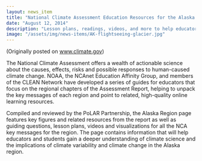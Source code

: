 ```yaml
---
layout: news_item
title: "National Climate Assessment Education Resources for the Alaska Region"
date: "August 12, 2014"
description: "Lesson plans, readings, videos, and more to help educators explore key messages and authentic data."
image: "/assets/img/news-items/AK-flightseeing-glacier.jpg"
---
```


(Originally posted on www.climate.gov)

The National Climate Assessment offers a wealth of actionable science about the causes, effects, risks and possible responses to human-caused climate change. NOAA, the NCAnet Education Affinity Group, and members of the CLEAN Network have developed a series of guides for educators that focus on the regional chapters of the Assessment Report, helping to unpack the key messages of each region and point to related, high-quality online learning resources.

Compiled and reviewed by the PoLAR Partnership, the Alaska Region page features key figures and related resources from the report as well as guiding questions, lesson plans, videos and visualizations for all the NCA key messages for the region.  The page contains information that will help educators and students gain a deeper understanding of climate science and the implications of climate variability and climate change in the Alaska region.
